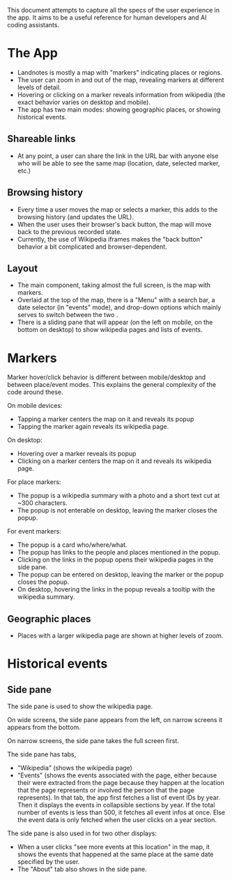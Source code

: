 This document attempts to capture all the specs of the user experience in the app.
It aims to be a useful reference for human developers and AI coding assistants.

# The App

- Landnotes is mostly a map with "markers" indicating places or regions.
- The user can zoom in and out of the map, revealing markers at different levels of detail.
- Hovering or clicking on a marker reveals information from wikipedia (the exact behavior varies on desktop and mobile).
- The app has two main modes: showing geographic places, or showing historical events.

## Shareable links

- At any point, a user can share the link in the URL bar with anyone else who will be able to see the same map (location, date, selected marker, etc.)

## Browsing history

- Every time a user moves the map or selects a marker, this adds to the browsing history (and updates the URL).
- When the user uses their browser's back button, the map will move back to the previous recorded state.
- Currently, the use of Wikipedia iframes makes the "back button" behavior a bit complicated and browser-dependent.

## Layout

- The main component, taking almost the full screen, is the map with markers.
- Overlaid at the top of the map, there is a "Menu" with a search bar, a date selector (in "events" mode), and drop-down options which mainly serves to switch between the two .
- There is a sliding pane that will appear (on the left on mobile, on the bottom on desktop) to show wikipedia pages and lists of events.

# Markers

Marker hover/click behavior is different between mobile/desktop and between place/event modes.
This explains the general complexity of the code around these.

On mobile devices:

- Tapping a marker centers the map on it and reveals its popup
- Tapping the marker again reveals its wikipedia page.

On desktop:

- Hovering over a marker reveals its popup
- Clicking on a marker centers the map on it and reveals its wikipedia page.

For place markers:

- The popup is a wikipedia summary with a photo and a short text cut at ~300 characters.
- The popup is not enterable on desktop, leaving the marker closes the popup.

For event markers:

- The popup is a card who/where/what.
- The popup has links to the people and places mentioned in the popup.
- Clicking on the links in the popup opens their wikipedia pages in the side pane.
- The popup can be entered on desktop, leaving the marker or the popup closes the popup.
- On desktop, hovering the links in the popup reveals a tooltip with the wikipedia summary.

## Geographic places

- Places with a larger wikipedia page are shown at higher levels of zoom.

# Historical events

## Side pane

The side pane is used to show the wikipedia page.

On wide screens, the side pane appears from the left, on narrow screens it appears from the bottom.

On narrow screens, the side pane takes the full screen first.

The side pane has tabs,

- "Wikipedia" (shows the wikipedia page)
- "Events" (shows the events associated with the page, either because their were extracted from the page because they happen at the location that the page represents or involved the person that the page represents). In that tab, the app first fetches a list of event IDs by year. Then it displays the events in collapsible sections by year. If the total number of events is less than 500, it fetches all event infos at once. Else the event data is only fetched when the user clicks on a year section.

The side pane is also used in for two other displays:

- When a user clicks "see more events at this location" in the map, it shows the events that happened at the same place at the same date specified by the user.
- The "About" tab also shows in the side pane.
